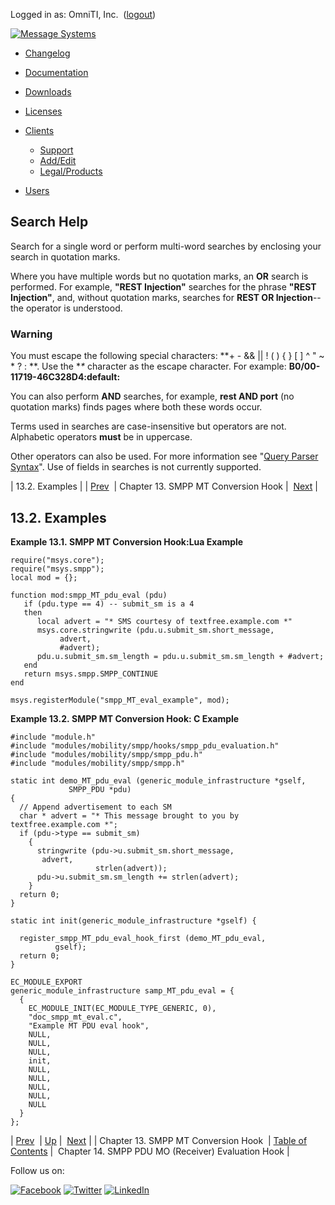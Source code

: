 Logged in as: OmniTI, Inc.  ([logout](https://support.messagesystems.com/logout.php))

[![Message Systems](https://support.messagesystems.com/images/ms-white205.png)](https://support.messagesystems.com/start.php) 

*   [Changelog](https://support.messagesystems.com/start.php?show=changelog)
*   [Documentation](https://support.messagesystems.com/docs/)
*   [Downloads](https://support.messagesystems.com/start.php)

*   [Licenses](https://support.messagesystems.com/license_summary.php)
*   <a href="">Clients</a>
    *   [Support](https://support.messagesystems.com/cs.php)
    *   [Add/Edit](https://support.messagesystems.com/edit_client.php)
    *   [Legal/Products](https://support.messagesystems.com/edit_products.php)
*   [Users](https://support.messagesystems.com/edit_customer.php)

## Search Help

Search for a single word or perform multi-word searches by enclosing your search in quotation marks.

Where you have multiple words but no quotation marks, an **OR** search is performed. For example, **"REST Injection"** searches for the phrase **"REST Injection"**, and, without quotation marks, searches for **REST OR Injection**--the operator is understood.

### Warning

You must escape the following special characters: **+ - && || ! ( ) { } [ ] ^ " ~ * ? : \**. Use the **\** character as the escape character. For example: **B0/00-11719-46C328D4\:default\:**

You can also perform **AND** searches, for example, **rest AND port** (no quotation marks) finds pages where both these words occur.

Terms used in searches are case-insensitive but operators are not. Alphabetic operators **must** be in uppercase.

Other operators can also be used. For more information see "[Query Parser Syntax](https://lucene.apache.org/core/old_versioned_docs/versions/3_0_0/queryparsersyntax.html)". Use of fields in searches is not currently supported.

| 13.2. Examples |
| [Prev](SMPPMTConversionHook.php)  | Chapter 13. SMPP MT Conversion Hook |  [Next](SMPPPDUMOEvaluationHook.php) |

## 13.2. Examples

<a name="SMPP_MT_Conversion_Hook.lua"></a>

**Example 13.1. SMPP MT Conversion Hook:Lua Example**

```
require("msys.core");
require("msys.smpp");
local mod = {};

function mod:smpp_MT_pdu_eval (pdu)
   if (pdu.type == 4) -- submit_sm is a 4
   then
      local advert = "* SMS courtesy of textfree.example.com *"
      msys.core.stringwrite (pdu.u.submit_sm.short_message,
           advert,
           #advert);
      pdu.u.submit_sm.sm_length = pdu.u.submit_sm.sm_length + #advert;
   end
   return msys.smpp.SMPP_CONTINUE
end

msys.registerModule("smpp_MT_eval_example", mod);
```

<a name="SMPP_MT_Conversion_Hook.c"></a>

**Example 13.2. SMPP MT Conversion Hook: C Example**

```
#include "module.h"
#include "modules/mobility/smpp/hooks/smpp_pdu_evaluation.h"
#include "modules/mobility/smpp/smpp_pdu.h"
#include "modules/mobility/smpp/smpp.h"

static int demo_MT_pdu_eval (generic_module_infrastructure *gself,
             SMPP_PDU *pdu)
{
  // Append advertisement to each SM
  char * advert = "* This message brought to you by textfree.example.com *";
  if (pdu->type == submit_sm)
    {
      stringwrite (pdu->u.submit_sm.short_message,
       advert,
                   strlen(advert));
      pdu->u.submit_sm.sm_length += strlen(advert);
    }
  return 0;
}

static int init(generic_module_infrastructure *gself) {

  register_smpp_MT_pdu_eval_hook_first (demo_MT_pdu_eval,
          gself);
  return 0;
}

EC_MODULE_EXPORT
generic_module_infrastructure samp_MT_pdu_eval = {
  {
    EC_MODULE_INIT(EC_MODULE_TYPE_GENERIC, 0),
    "doc_smpp_mt_eval.c",
    "Example MT PDU eval hook",
    NULL,
    NULL,
    NULL,
    init,
    NULL,
    NULL,
    NULL,
    NULL,
    NULL
  }
};
```

| [Prev](SMPPMTConversionHook.php)  | [Up](SMPPMTConversionHook.php) |  [Next](SMPPPDUMOEvaluationHook.php) |
| Chapter 13. SMPP MT Conversion Hook  | [Table of Contents](index.php) |  Chapter 14. SMPP PDU MO (Receiver) Evaluation Hook |

Follow us on:

[![Facebook](https://support.messagesystems.com/images/icon-facebook.png)](http://www.facebook.com/messagesystems) [![Twitter](https://support.messagesystems.com/images/icon-twitter.png)](http://twitter.com/#!/MessageSystems) [![LinkedIn](https://support.messagesystems.com/images/icon-linkedin.png)](http://www.linkedin.com/company/message-systems)